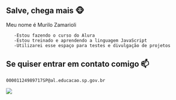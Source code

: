 ## Salve, chega mais 🐵

  Meu nome é Murilo Zamarioli

       -Estou fazendo o curso do Alura
       -Estou treinado e aprendendo a linguagem JavaScript
       -Utilizarei esse espaço para testes e divulgação de projetos

  ## Se quiser entrar em contato comigo  📫
   
    00001124989717SP@al.educacao.sp.gov.br
  ![](https://media.tenor.com/T7BCDQh_tMgAAAAM/gyomei-himejima.gif)
    
